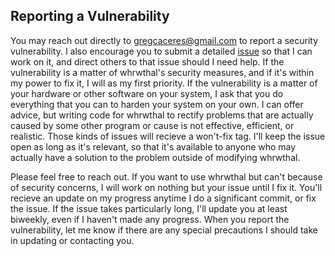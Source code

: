 ## Reporting a Vulnerability
You may reach out directly to <gregcaceres@gmail.com> to report a security vulnerability.
I also encourage you to submit a detailed [issue](https://github.com/GregCM/issues) so that I can work on it, and direct others to that issue should I need help.
If the vulnerability is a matter of whrwthal's security measures, and if it's within my power to fix it, I will as my first priority.
If the vulnerability is a matter of your hardware or other software on your system, I ask that you do everything that you can to harden
your system on your own. I can offer advice, but writing code for whrwthal to rectify problems that are actually caused by some other program
or cause is not effective, efficient, or realistic. Those kinds of issues will recieve a won't-fix tag. I'll keep the issue open as long as
it's relevant, so that it's available to anyone who may actually have a solution to the problem outside of modifying whrwthal.

Please feel free to reach out. If you want to use whrwthal but can't because of security concerns, I will work on nothing but your issue until I fix it.
You'll recieve an update on my progress anytime I do a significant commit, or fix the issue. If the issue takes particularly long, I'll update you at
least biweekly, even if I haven't made any progress. When you report the vulnerability, let me know if there are any special precautions I should take
in updating or contacting you.
